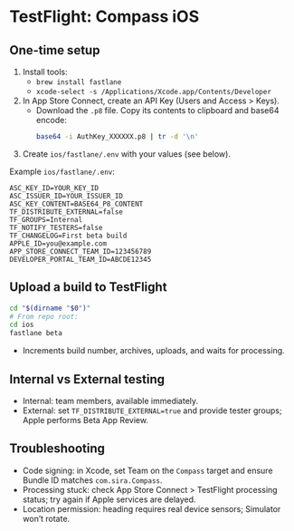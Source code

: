 # TestFlight: Compass iOS

## One-time setup
1. Install tools:
   - `brew install fastlane`
   - `xcode-select -s /Applications/Xcode.app/Contents/Developer`
2. In App Store Connect, create an API Key (Users and Access > Keys).
   - Download the `.p8` file. Copy its contents to clipboard and base64 encode:
     ```bash
     base64 -i AuthKey_XXXXXX.p8 | tr -d '\n'
     ```
3. Create `ios/fastlane/.env` with your values (see below).

Example `ios/fastlane/.env`:
```
ASC_KEY_ID=YOUR_KEY_ID
ASC_ISSUER_ID=YOUR_ISSUER_ID
ASC_KEY_CONTENT=BASE64_P8_CONTENT
TF_DISTRIBUTE_EXTERNAL=false
TF_GROUPS=Internal
TF_NOTIFY_TESTERS=false
TF_CHANGELOG=First beta build
APPLE_ID=you@example.com
APP_STORE_CONNECT_TEAM_ID=123456789
DEVELOPER_PORTAL_TEAM_ID=ABCDE12345
```

## Upload a build to TestFlight
```bash
cd "$(dirname "$0")"
# From repo root:
cd ios
fastlane beta
```
- Increments build number, archives, uploads, and waits for processing.

## Internal vs External testing
- Internal: team members, available immediately.
- External: set `TF_DISTRIBUTE_EXTERNAL=true` and provide tester groups; Apple performs Beta App Review.

## Troubleshooting
- Code signing: in Xcode, set Team on the `Compass` target and ensure Bundle ID matches `com.sira.Compass`.
- Processing stuck: check App Store Connect > TestFlight processing status; try again if Apple services are delayed.
- Location permission: heading requires real device sensors; Simulator won’t rotate.
